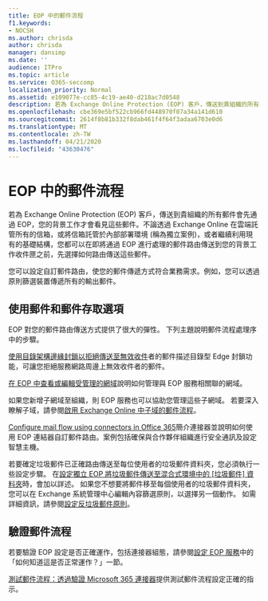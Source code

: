 ```yaml
---
title: EOP 中的郵件流程
f1.keywords:
- NOCSH
ms.author: chrisda
author: chrisda
manager: dansimp
ms.date: ''
audience: ITPro
ms.topic: article
ms.service: O365-seccomp
localization_priority: Normal
ms.assetid: e109077e-cc85-4c19-ae40-d218ac7d0548
description: 若為 Exchange Online Protection (EOP) 客戶，傳送到貴組織的所有郵件會先通過 EOP，您的背景工作才會看見這些郵件。不論透過 Exchange Online 在雲端託管所有的信箱，或將信箱託管於內部部署環境 (稱為獨立案例)，或者繼續利用現有的基礎結構，您都可以在即將通過 EOP 進行處理的郵件路由傳送到您的背景工作收件匣之前，先選擇如何路由傳送這些郵件。
ms.openlocfilehash: cbe369e5bf522cb966fd448970f07a34a141d610
ms.sourcegitcommit: 2614f8b81b332f8dab461f4f64f3adaa6703e0d6
ms.translationtype: MT
ms.contentlocale: zh-TW
ms.lasthandoff: 04/21/2020
ms.locfileid: "43630476"
---
```

# <a name="mail-flow-in-eop"></a>EOP 中的郵件流程

若為 Exchange Online Protection (EOP) 客戶，傳送到貴組織的所有郵件會先通過 EOP，您的背景工作才會看見這些郵件。不論透過 Exchange Online 在雲端託管所有的信箱，或將信箱託管於內部部署環境 (稱為獨立案例)，或者繼續利用現有的基礎結構，您都可以在即將通過 EOP 進行處理的郵件路由傳送到您的背景工作收件匣之前，先選擇如何路由傳送這些郵件。

您可以設定自訂郵件路由，使您的郵件傳遞方式符合業務需求。例如，您可以透過原則篩選裝置傳遞所有的輸出郵件。

## <a name="working-with-messages-and-message-access-options"></a>使用郵件和郵件存取選項

EOP 對您的郵件路由傳送方式提供了很大的彈性。 下列主題說明郵件流程處理序中的步驟。

[使用目錄架構邊緣封鎖以拒絕傳送至無效收件](https://docs.microsoft.com/exchange/mail-flow-best-practices/use-directory-based-edge-blocking)者的郵件描述目錄型 Edge 封鎖功能，可讓您拒絕服務網路周邊上無效收件者的郵件。

[在 EOP 中查看或編輯受管理的網域](https://docs.microsoft.com/exchange/mail-flow-best-practices/manage-accepted-domains/manage-accepted-domains)說明如何管理與 EOP 服務相關聯的網域。

如果您新增子網域至組織，則 EOP 服務也可以協助您管理這些子網域。 若要深入瞭解子域，請參閱[啟用 Exchange Online 中子域的郵件流程](https://docs.microsoft.com/exchange/mail-flow-best-practices/manage-accepted-domains/enable-mail-flow-for-subdomains)。

[Configure mail flow using connectors in Office 365](https://docs.microsoft.com/exchange/mail-flow-best-practices/use-connectors-to-configure-mail-flow/use-connectors-to-configure-mail-flow)簡介連接器並說明如何使用 EOP 連結器自訂郵件路由。案例包括確保與合作夥伴組織進行安全通訊及設定智慧主機。

若要確定垃圾郵件已正確路由傳送至每位使用者的垃圾郵件資料夾，您必須執行一些設定步驟。 在[設定獨立 EOP 將垃圾郵件傳送至混合式環境中的 [垃圾郵件] 資料夾](ensure-that-spam-is-routed-to-each-user-s-junk-email-folder.md)時，會加以詳述。 如果您不想要將郵件移至每個使用者的垃圾郵件資料夾，您可以在 Exchange 系統管理中心編輯內容篩選原則，以選擇另一個動作。 如需詳細資訊，請參閱[設定反垃圾郵件原則](configure-your-spam-filter-policies.md)。

## <a name="verify-mail-flow"></a>驗證郵件流程

若要驗證 EOP 設定是否正確運作，包括連接器組態，請參閱[設定 EOP 服務](set-up-your-eop-service.md)中的「如何知道這是否正常運作？」一節。

[測試郵件流程：透過驗證 Microsoft 365 連接器](https://docs.microsoft.com/exchange/mail-flow-best-practices/test-mail-flow)提供測試郵件流程設定正確的指示。
